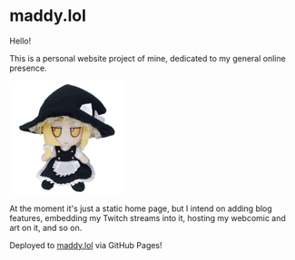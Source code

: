 # maddy.lol

Hello!

This is a personal website project of mine, dedicated to my general online presence.

<img src="assets/marisa.png" height="200px" alt="marisa">

At the moment it's just a static home page, but I intend on adding blog features, embedding my Twitch streams into it, hosting my webcomic and art on it, and so on.

Deployed to [maddy.lol](https://maddy.lol/) via GitHub Pages!
